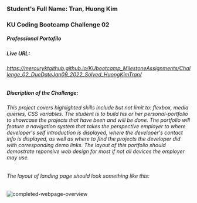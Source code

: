 ### Student's Full Name: Tran, Huong Kim  
### KU Coding Bootcamp Challenge 02
##### Professional Portofilo 


##### Live URL:  
###### https://mercuryktgithub.github.io/KUbootcamp_MilestoneAssignments/Challenge_02_DueDateJan09_2022_Solved_HuongKimTran/
##### Discription of the Challenge: 
###### This project covers highlighted skills include but not limit to: flexbox, media queries, CSS variables. The student is to build his or her personal-portfolio to showcase the projects that have been and will be done. The portfolio will feature a navigation system that takes the perspective employer to where developer's self introduction is displayed, where the developer's contact info is displayed,  as well as where to find the projects the developer did with corresponding demo links. The layout of this portfolio should demostrate reponsive web design for most if not all devices the employer may use. 
###### The layout of landing page should look something like this: 
![completed-webpage-overview](https://user-images.githubusercontent.com/95730728/148710375-d7eb85cc-68ae-4ea1-b9ae-9b88342413c5.jpg)

